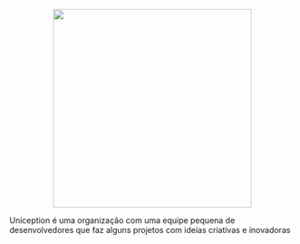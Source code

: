  <p align="center">
  <img src="https://github.com/Uniception/.github/assets/90424448/9c59c15b-ffa9-4e21-b2a4-f417b8335d9c" width="350">
</p>

Uniception é uma organização com uma equipe pequena de desenvolvedores que faz alguns projetos com ideias criativas e inovadoras


